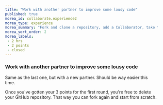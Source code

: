```yaml
---
title: "Work with another partner to improve some lousy code"
published: true
morea_id: collaborate.experience2
morea_type: experience
morea_summary: "Fork and clone a repository, add a Collaborator, take turns editing the code, profit"
morea_sort_order: 2
morea_labels:
 - 2 hrs
 - 2 points
 - closed
---
```


### Work with another partner to improve some lousy code

Same as the last one, but with a new partner. Should be way easier this time.

Once you've gotten your 3 points for the first round, you're free to delete your GitHub repository. That way you can fork again and start from scratch.
